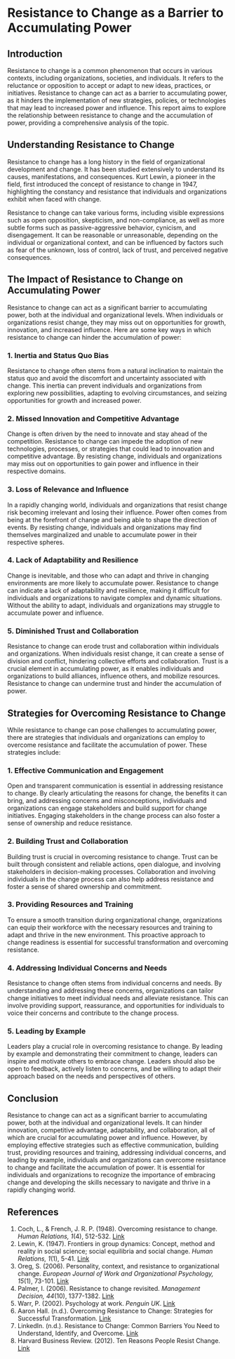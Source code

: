 # Resistance to Change as a Barrier to Accumulating Power

## Introduction

Resistance to change is a common phenomenon that occurs in various contexts, including organizations, societies, and individuals. It refers to the reluctance or opposition to accept or adapt to new ideas, practices, or initiatives. Resistance to change can act as a barrier to accumulating power, as it hinders the implementation of new strategies, policies, or technologies that may lead to increased power and influence. This report aims to explore the relationship between resistance to change and the accumulation of power, providing a comprehensive analysis of the topic.

## Understanding Resistance to Change

Resistance to change has a long history in the field of organizational development and change. It has been studied extensively to understand its causes, manifestations, and consequences. Kurt Lewin, a pioneer in the field, first introduced the concept of resistance to change in 1947, highlighting the constancy and resistance that individuals and organizations exhibit when faced with change.

Resistance to change can take various forms, including visible expressions such as open opposition, skepticism, and non-compliance, as well as more subtle forms such as passive-aggressive behavior, cynicism, and disengagement. It can be reasonable or unreasonable, depending on the individual or organizational context, and can be influenced by factors such as fear of the unknown, loss of control, lack of trust, and perceived negative consequences.

## The Impact of Resistance to Change on Accumulating Power

Resistance to change can act as a significant barrier to accumulating power, both at the individual and organizational levels. When individuals or organizations resist change, they may miss out on opportunities for growth, innovation, and increased influence. Here are some key ways in which resistance to change can hinder the accumulation of power:

### 1. Inertia and Status Quo Bias

Resistance to change often stems from a natural inclination to maintain the status quo and avoid the discomfort and uncertainty associated with change. This inertia can prevent individuals and organizations from exploring new possibilities, adapting to evolving circumstances, and seizing opportunities for growth and increased power.

### 2. Missed Innovation and Competitive Advantage

Change is often driven by the need to innovate and stay ahead of the competition. Resistance to change can impede the adoption of new technologies, processes, or strategies that could lead to innovation and competitive advantage. By resisting change, individuals and organizations may miss out on opportunities to gain power and influence in their respective domains.

### 3. Loss of Relevance and Influence

In a rapidly changing world, individuals and organizations that resist change risk becoming irrelevant and losing their influence. Power often comes from being at the forefront of change and being able to shape the direction of events. By resisting change, individuals and organizations may find themselves marginalized and unable to accumulate power in their respective spheres.

### 4. Lack of Adaptability and Resilience

Change is inevitable, and those who can adapt and thrive in changing environments are more likely to accumulate power. Resistance to change can indicate a lack of adaptability and resilience, making it difficult for individuals and organizations to navigate complex and dynamic situations. Without the ability to adapt, individuals and organizations may struggle to accumulate power and influence.

### 5. Diminished Trust and Collaboration

Resistance to change can erode trust and collaboration within individuals and organizations. When individuals resist change, it can create a sense of division and conflict, hindering collective efforts and collaboration. Trust is a crucial element in accumulating power, as it enables individuals and organizations to build alliances, influence others, and mobilize resources. Resistance to change can undermine trust and hinder the accumulation of power.

## Strategies for Overcoming Resistance to Change

While resistance to change can pose challenges to accumulating power, there are strategies that individuals and organizations can employ to overcome resistance and facilitate the accumulation of power. These strategies include:

### 1. Effective Communication and Engagement

Open and transparent communication is essential in addressing resistance to change. By clearly articulating the reasons for change, the benefits it can bring, and addressing concerns and misconceptions, individuals and organizations can engage stakeholders and build support for change initiatives. Engaging stakeholders in the change process can also foster a sense of ownership and reduce resistance.

### 2. Building Trust and Collaboration

Building trust is crucial in overcoming resistance to change. Trust can be built through consistent and reliable actions, open dialogue, and involving stakeholders in decision-making processes. Collaboration and involving individuals in the change process can also help address resistance and foster a sense of shared ownership and commitment.

### 3. Providing Resources and Training

To ensure a smooth transition during organizational change, organizations can equip their workforce with the necessary resources and training to adapt and thrive in the new environment. This proactive approach to change readiness is essential for successful transformation and overcoming resistance.

### 4. Addressing Individual Concerns and Needs

Resistance to change often stems from individual concerns and needs. By understanding and addressing these concerns, organizations can tailor change initiatives to meet individual needs and alleviate resistance. This can involve providing support, reassurance, and opportunities for individuals to voice their concerns and contribute to the change process.

### 5. Leading by Example

Leaders play a crucial role in overcoming resistance to change. By leading by example and demonstrating their commitment to change, leaders can inspire and motivate others to embrace change. Leaders should also be open to feedback, actively listen to concerns, and be willing to adapt their approach based on the needs and perspectives of others.

## Conclusion

Resistance to change can act as a significant barrier to accumulating power, both at the individual and organizational levels. It can hinder innovation, competitive advantage, adaptability, and collaboration, all of which are crucial for accumulating power and influence. However, by employing effective strategies such as effective communication, building trust, providing resources and training, addressing individual concerns, and leading by example, individuals and organizations can overcome resistance to change and facilitate the accumulation of power. It is essential for individuals and organizations to recognize the importance of embracing change and developing the skills necessary to navigate and thrive in a rapidly changing world.

## References

1. Coch, L., & French, J. R. P. (1948). Overcoming resistance to change. *Human Relations, 1*(4), 512-532. [Link](https://www.sciencedirect.com/science/article/pii/S0007681322001070)
2. Lewin, K. (1947). Frontiers in group dynamics: Concept, method and reality in social science; social equilibria and social change. *Human Relations, 1*(1), 5-41. [Link](https://www.sciencedirect.com/science/article/pii/S0007681322001070)
3. Oreg, S. (2006). Personality, context, and resistance to organizational change. *European Journal of Work and Organizational Psychology, 15*(1), 73-101. [Link](https://www.ncbi.nlm.nih.gov/pmc/articles/PMC8365138/)
4. Palmer, I. (2006). Resistance to change revisited. *Management Decision, 44*(10), 1377-1382. [Link](https://www.tandfonline.com/doi/full/10.1080/2158379X.2021.1875307)
5. Warr, P. (2002). Psychology at work. *Penguin UK*. [Link](https://www.tandfonline.com/doi/full/10.1080/2158379X.2021.1875307)
6. Aaron Hall. (n.d.). Overcoming Resistance to Change: Strategies for Successful Transformation. [Link](https://aaronhall.com/insights/overcoming-resistance-to-change-strategies-for-successful-transformation/)
7. LinkedIn. (n.d.). Resistance to Change: Common Barriers You Need to Understand, Identify, and Overcome. [Link](https://www.linkedin.com/pulse/20141110132459-4962385-resistance-to-change-common-barriers-you-need-to-understand-identify-and-overcome)
8. Harvard Business Review. (2012). Ten Reasons People Resist Change. [Link](https://hbr.org/2012/09/ten-reasons-people-resist-chang)